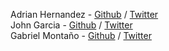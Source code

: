 Adrian Hernandez - [Github](https://github.com/AdrianCHdz) / [Twitter](https://twitter.com/AdrnCalel)\
John Garcia - [Github](https://github.com/jgarcia15121982) / [Twitter](https://twitter.com/JotaDeSon)\
Gabriel Montaño - [Github](https://github.com/exploitpnk) / [Twitter](https://twitter.com/exploitpnk)